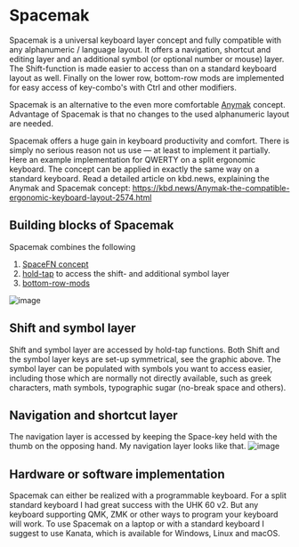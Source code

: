 # Spacemak
Spacemak is a universal keyboard layer concept and fully compatible with any alphanumeric / language layout. It offers a navigation, shortcut and editing layer and an additional symbol (or optional number or mouse) layer. The Shift-function is made easier to access than on a standard keyboard layout as well. Finally on the lower row, bottom-row mods are implemented for easy access of key-combo's with Ctrl and other modifiers.

Spacemak is an alternative to the even more comfortable [Anymak](https://github.com/rpnfan/Anymak) concept. Advantage of Spacemak is that no changes to the used alphanumeric layout are needed.

Spacemak offers a huge gain in keyboard productivity and comfort. There is simply no serious reason not us use — at least to implement it partially. Here an example implementation for QWERTY on a split ergonomic keyboard. The concept can be applied in exactly the same way on a standard keyboard. Read a detailed article on kbd.news, explaining the Anymak and Spacemak concept: https://kbd.news/Anymak-the-compatible-ergonomic-keyboard-layout-2574.html

## Building blocks of Spacemak
Spacemak combines the following 
1. [SpaceFN concept](https://kbd.news/The-SpaceFN-concept-2315.html) 
2. [hold-tap](https://zmk.dev/docs/keymaps/behaviors/hold-tap) to access the shift- and additional symbol layer
3. [bottom-row-mods](https://precondition.github.io/home-row-mods#upperlower-row-mods)

![image](https://github.com/user-attachments/assets/9bc51c0e-29e2-4033-9460-7c173dbb3caf)

## Shift and symbol layer
Shift and symbol layer are accessed by hold-tap functions. Both Shift and the symbol layer keys are set-up symmetrical, see the graphic above.
The symbol layer can be populated with symbols you want to access easier, including those which are normally not directly available, such as greek characters, math symbols, typographic sugar (no-break space and others).

## Navigation and shortcut layer
The navigation layer is accessed by keeping the Space-key held with the thumb on the opposing hand. My navigation layer looks like that.
![image](https://github.com/user-attachments/assets/d02bb50a-5fae-4ed9-acf6-8a6b582f2bc3)

## Hardware or software implementation
Spacemak can either be realized with a programmable keyboard. For a split standard keyboard I had great success with the UHK 60 v2. But any keyboard supporting QMK, ZMK or other ways to program your keyboard will work. To use Spacemak on a laptop or with a standard keyboard I suggest to use Kanata, which is available for Windows, Linux and macOS.





